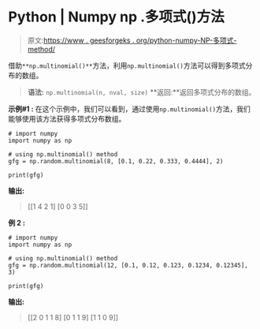 # Python | Numpy np .多项式()方法

> 原文:[https://www . geesforgeks . org/python-numpy-NP-多项式-method/](https://www.geeksforgeeks.org/python-numpy-np-multinomial-method/)

借助`**np.multinomial()**`方法，利用`np.multinomial()`方法可以得到多项式分布的数组。

> **语法:** `np.multinomial(n, nval, size)`
> **返回:**返回多项式分布的数组。

**示例#1 :**
在这个示例中，我们可以看到，通过使用`np.multinomial()`方法，我们能够使用该方法获得多项式分布数组。

```
# import numpy
import numpy as np

# using np.multinomial() method
gfg = np.random.multinomial(8, [0.1, 0.22, 0.333, 0.4444], 2)

print(gfg)
```

**输出:**

> [[1 4 2 1]
> [0 0 3 5]]

**例 2 :**

```
# import numpy
import numpy as np

# using np.multinomial() method
gfg = np.random.multinomial(12, [0.1, 0.12, 0.123, 0.1234, 0.12345], 3)

print(gfg)
```

**输出:**

> [[2 0 1 1 8]
> [0 1 1 9]
> [1 1 0 9]]